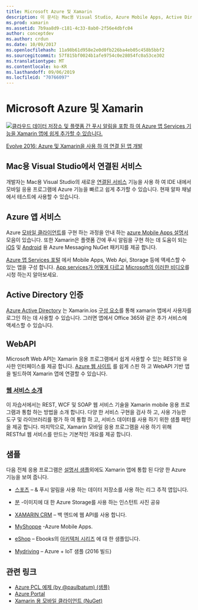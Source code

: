 ```yaml
---
title: Microsoft Azure 및 Xamarin
description: 이 문서는 Mac용 Visual Studio, Azure Mobile Apps, Active Directory 인증 및 WebAPI의 연결된 서비스에 대 한 설명서에 연결 되어 있습니다.
ms.prod: xamarin
ms.assetid: 7b9aa8d9-c181-4c33-8ab0-2f56e4dbfc04
author: conceptdev
ms.author: crdun
ms.date: 10/09/2017
ms.openlocfilehash: 11a98b61d958e2e0d0fb226ba4eb05c458b5bbf2
ms.sourcegitcommit: 57f815bf0024b1afe9754c0e28054fc0a53ce302
ms.translationtype: MT
ms.contentlocale: ko-KR
ms.lasthandoff: 09/06/2019
ms.locfileid: "70766097"
---
```

# <a name="microsoft-azure-and-xamarin"></a>Microsoft Azure 및 Xamarin

[![](images/evolve-mikej-azure-sml.png "클라우드 데이터 저장소 및 플랫폼 간 푸시 알림을 포함 하 여 Azure 앱 Services 기능을 Xamarin 앱에 쉽게 추가할 수 있습니다.")](https://evolve.xamarin.com/session/56ec886fde91c6253c277bc6)

[Evolve 2016: Azure 및 Xamarin을 사용 하 여 연결 된 앱 개발](https://evolve.xamarin.com/session/56ec886fde91c6253c277bc6)

## <a name="connected-services-in-visual-studio-for-mac"></a>Mac용 Visual Studio에서 연결된 서비스

개발자는 Mac용 Visual Studio의 새로운 [연결된 서비스](connected-services.md) 기능을 사용 하 여 IDE 내에서 모바일 응용 프로그램에 Azure 기능을 빠르고 쉽게 추가할 수 있습니다. 현재 알파 채널에서 테스트에 사용할 수 있습니다.

## <a name="azure-app-services"></a>Azure 앱 서비스

Azure [모바일 클라이언트](https://www.nuget.org/packages/Microsoft.Azure.Mobile.Client/)를 구현 하는 과정을 안내 하는 [azure Mobile Apps 설명서](~/cross-platform/data-cloud/mobile-apps.md) 모음이 있습니다.
또한 Xamarin은 플랫폼 간에 푸시 알림을 구현 하는 데 도움이 되는 [iOS](https://www.nuget.org/packages/Xamarin.Azure.NotificationHubs.iOS/) 및 [Android](https://www.nuget.org/packages/Xamarin.Azure.NotificationHubs.Android/) 용 Azure Messaging NuGet 패키지를 제공 합니다.

[Azure 앱 Services 포털](https://portal.azure.com/) 에서 Mobile Apps, Web Api, Storage 등에 액세스할 수 있는 앱을 구성 합니다. [App services가 어떻게 다르고](https://azure.microsoft.com/updates/whats-new-with-azure-app-service/) [Microsoft의 이러한 비디오](https://azure.microsoft.com/campaigns/azure-march-announcement/)를 시청 하는지 알아보세요.

## <a name="active-directory-authentication"></a>Active Directory 인증

[Azure Active Directory](~/cross-platform/data-cloud/active-directory/index.md) 는 Xamarin.ios [구성 요소](https://www.nuget.org/packages/Xamarin.Auth/)를 통해 xamarin 앱에서 사용자를 로그인 하는 데 사용할 수 있습니다.
그러면 앱에서 Office 365와 같은 추가 서비스에 액세스할 수 있습니다.

## <a name="webapi"></a>WebAPI

Microsoft Web API는 Xamarin 응용 프로그램에서 쉽게 사용할 수 있는 REST와 유사한 인터페이스를 제공 합니다.
[Azure 웹 사이트](https://trywebsites.azurewebsites.net/) 를 쉽게 스핀 하 고 WebAPI 기반 앱을 빌드하여 Xamarin 앱에 연결할 수 있습니다.

### <a name="introduction-to-web-servicescross-platformdata-cloudweb-servicesindexmd"></a>[웹 서비스 소개](~/cross-platform/data-cloud/web-services/index.md)

이 자습서에서는 REST, WCF 및 SOAP 웹 서비스 기술을 Xamarin mobile 응용 프로그램과 통합 하는 방법을 소개 합니다. 다양 한 서비스 구현을 검사 하 고, 사용 가능한 도구 및 라이브러리를 평가 하 여 통합 하 고, 서비스 데이터를 사용 하기 위한 샘플 패턴을 제공 합니다. 마지막으로, Xamarin 모바일 응용 프로그램을 사용 하기 위해 RESTful 웹 서비스를 만드는 기본적인 개요를 제공 합니다.

## <a name="samples"></a>샘플

다음 전체 응용 프로그램은 [설명서 샘플](https://github.com/xamarin/mobile-samples/tree/master/Azure)외에도 Xamarin 앱에 통합 된 다양 한 Azure 기능을 보여 줍니다.

- [스포츠](https://github.com/xamarin/Sport) – & 푸시 알림을 사용 하는 데이터 저장소를 사용 하는 리그 추적 앱입니다.
- [분](https://github.com/pierceboggan/Moments) -이미지에 대 한 Azure Storage를 사용 하는 인스턴트 사진 공유
- [XAMARIN CRM](https://github.com/xamarin/app-crm) – 백 엔드에 웹 API를 사용 합니다.
- [MyShoppe](https://github.com/jamesmontemagno/MyShoppe) -Azure Mobile Apps.

- [eShop](https://github.com/dotnet-architecture/eShopOnContainers) – Ebooks의 [아키텍처 시리즈](https://www.microsoft.com/net/learn/architecture) 에 대 한 샘플입니다.
- [Mydriving](https://azure.microsoft.com/campaigns/mydriving/) – Azure + IoT 샘플 (2016 빌드)

## <a name="related-links"></a>관련 링크

- [Azure PCL 예제 (by @paulbatum) (샘플)](https://github.com/paulbatum/mobile-services-xamarin-pcl)
- [Azure Portal](https://azure.microsoft.com/)
- [Xamarin 용 모바일 클라이언트 (NuGet)](https://www.nuget.org/packages/Microsoft.Azure.Mobile.Client/)
